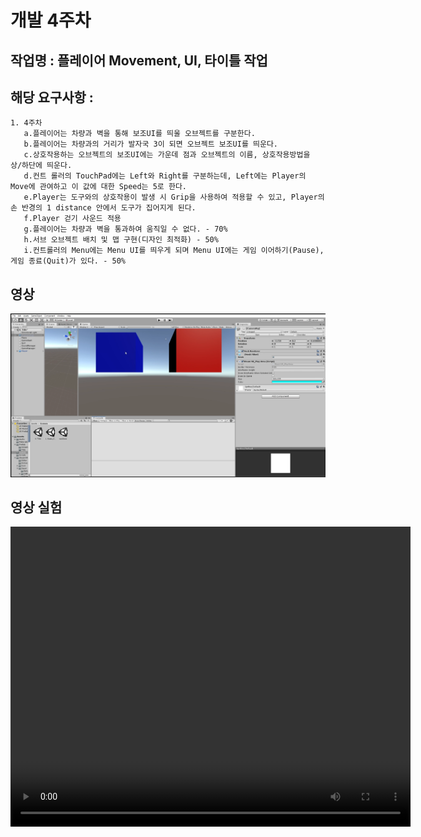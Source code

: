 # 개발 4주차

## 작업명 : 플레이어 Movement, UI, 타이틀 작업

## 해당 요구사항 : 
    1. 4주차
       a.플레이어는 차량과 벽을 통해 보조UI를 띄울 오브젝트를 구분한다.
       b.플레이어는 차량과의 거리가 발자국 3이 되면 오브젝트 보조UI를 띄운다.
       c.상호작용하는 오브젝트의 보조UI에는 가운데 점과 오브젝트의 이름, 상호작용방법을 상/하단에 띄운다.
       d.컨트 롤러의 TouchPad에는 Left와 Right를 구분하는데, Left에는 Player의 Move에 관여하고 이 값에 대한 Speed는 5로 한다.
       e.Player는 도구와의 상호작용이 발생 시 Grip을 사용하여 적용할 수 있고, Player의 손 반경의 1 distance 안에서 도구가 집어지게 된다.
       f.Player 걷기 사운드 적용
       g.플레이어는 차량과 벽을 통과하여 움직일 수 없다. - 70%
       h.서브 오브젝트 배치 및 맵 구현(디자인 최적화) - 50%
       i.컨트롤러의 Menu에는 Menu UI를 띄우게 되며 Menu UI에는 게임 이어하기(Pause), 게임 종료(Quit)가 있다. - 50%
       
       
## 영상
[![4주차](./img/2020_GameProject_4.png)](https://youtu.be/hqc2DX4FoAM)




## 영상 실험
<video controls width="640" height="480" >

    <source src="./files/w04/2020_GameProject_4.gif" type="video/gif>

    Sorry, your browser doesn't support embedded videos.

</video>
